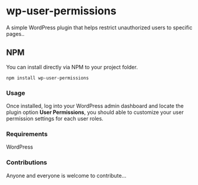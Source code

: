 # wp-user-permissions

A simple WordPress plugin that helps restrict unauthorized users to specific pages..

## NPM
You can install directly via NPM to your project folder.
```
npm install wp-user-permissions
``` 

### Usage
Once installed, log into your WordPress admin dashboard and locate the plugin option **User Permissions**, you should able to customize your user permission settings for each user roles.

### Requirements
WordPress

### Contributions
Anyone and everyone is welcome to contribute...
